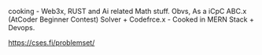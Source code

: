 cooking - Web3x, RUST and Ai related Math stuff.
Obvs, As a iCpC ABC.x (AtCoder Beginner Contest) Solver + Codefrce.x - Cooked in MERN Stack + Devops.

https://cses.fi/problemset/
